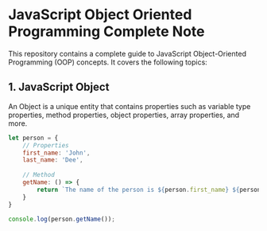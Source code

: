 # JavaScript Object Oriented Programming Complete Note

This repository contains a complete guide to JavaScript Object-Oriented Programming (OOP) concepts. It covers the following topics:

## 1. JavaScript Object

An Object is a unique entity that contains properties such as variable type properties, method properties, object properties, array properties, and more.

```javascript
let person = {
    // Properties
    first_name: 'John',
    last_name: 'Dee',
    
    // Method
    getName: () => {
        return `The name of the person is ${person.first_name} ${person.last_name}`;
    }
}

console.log(person.getName());

